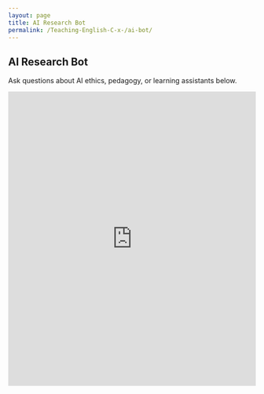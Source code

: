 ```yaml
---
layout: page
title: AI Research Bot
permalink: /Teaching-English-C-x-/ai-bot/
---
```


<h2>AI Research Bot</h2>
<p>Ask questions about AI ethics, pedagogy, or learning assistants below.</p>

<iframe 
  src="https://huggingface.co/spaces/TonyMagadeoz/ai-research-bot" 
  width="100%" 
  height="600px" 
  frameborder="0">
</iframe>
